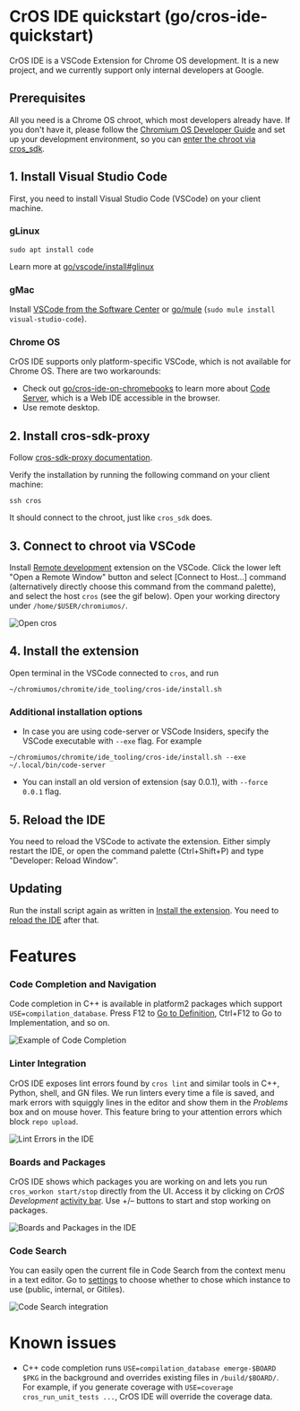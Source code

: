 # CrOS IDE quickstart (go/cros-ide-quickstart)

CrOS IDE is a VSCode Extension for Chrome OS development. It is a new project,
and we currently support only internal developers at Google.

## Prerequisites

All you need is a Chrome OS chroot, which most developers already have.
If you don't have it, please follow the [Chromium OS Developer Guide] and set up
your development environment, so you can [enter the chroot via cros_sdk].

[Chromium OS Developer Guide]: https://chromium.googlesource.com/chromiumos/docs/+/HEAD/developer_guide.md
[enter the chroot via cros_sdk]: https://chromium.googlesource.com/chromiumos/docs/+/HEAD/developer_guide.md#Enter-the-chroot

## 1. Install Visual Studio Code

First, you need to install Visual Studio Code (VSCode) on your client machine.

### gLinux
```
sudo apt install code
```
Learn more at [go/vscode/install#glinux]

[go/vscode/install#glinux]: http://go/vscode/install#glinux

### gMac
Install [VSCode from the Software Center] or [go/mule]
(`sudo mule install visual-studio-code`).

[VSCode from the Software Center]: https://device-portal.corp.google.com/#/software-center/list//appid%3AMAC_OS-visual-studio-code/MAC_OS
[go/mule]: http://go/mule

### Chrome OS

CrOS IDE supports only platform-specific VSCode, which is not available for
Chrome OS. There are two workarounds:
- Check out [go/cros-ide-on-chromebooks] to learn more about
  [Code Server], which is a Web IDE accessible in the browser.
- Use remote desktop.

[go/cros-ide-on-chromebooks]: http://go/cros-ide-on-chromebooks
[Code Server]: https://github.com/coder/code-server

## 2. Install cros-sdk-proxy

Follow [cros-sdk-proxy documentation](../cros-sdk-proxy/README.md).

Verify the installation by running the following command on your client machine:
```
ssh cros
```
It should connect to the chroot, just like `cros_sdk` does.

## 3. Connect to chroot via VSCode

Install [Remote development] extension on the VSCode.
Click the lower left "Open a Remote Window" button and select \[Connect to
Host...\] command (alternatively directly choose this command from the command
palette), and select the host `cros` (see the gif below).
Open your working directory under `/home/$USER/chromiumos/`.

![Open cros](https://storage.googleapis.com/chromeos-velocity/ide/img/open-cros.gif)

[Remote development]: https://marketplace.visualstudio.com/items?itemName=ms-vscode-remote.vscode-remote-extensionpack

## 4. Install the extension

Open terminal in the VSCode connected to `cros`, and run

```
~/chromiumos/chromite/ide_tooling/cros-ide/install.sh
```

### Additional installation options

* In case you are using code-server or VSCode Insiders, specify the VSCode executable with
  `--exe` flag. For example

```
~/chromiumos/chromite/ide_tooling/cros-ide/install.sh --exe ~/.local/bin/code-server
```

* You can install an old version of extension (say 0.0.1), with `--force 0.0.1` flag.

## 5. Reload the IDE

You need to reload the VSCode to activate the extension. Either simply restart
the IDE, or open the command palette (Ctrl+Shift+P) and type "Developer: Reload
Window".

## Updating

Run the install script again as written in [Install the extension](#4_install-the-extension).
You need to [reload the IDE](#5_reload-the-ide) after that.

# Features

### Code Completion and Navigation

Code completion in C++ is available in platform2 packages which support
`USE=compilation_database`. Press F12 to [Go to Definition], Ctrl+F12 to
Go to Implementation, and so on.

![Example of Code Completion](https://storage.googleapis.com/chromeos-velocity/ide/img/code-completion.gif)

[Go to Definition]: https://code.visualstudio.com/docs/editor/editingevolved#_go-to-definition

### Linter Integration

CrOS IDE exposes lint errors found by `cros lint` and similar tools in C++,
Python, shell, and GN files. We run linters every time a file is saved,
and mark errors with squiggly lines in the editor and show them in
the *Problems* box and on mouse hover. This feature bring to your attention
errors which block `repo upload`.

![Lint Errors in the IDE](https://storage.googleapis.com/chromeos-velocity/ide/img/lint-virtual.png)

### Boards and Packages

CrOS IDE shows which packages you are working on and lets you run
`cros_workon start/stop` directly from the UI. Access it by clicking on
*CrOS Development* [activity bar]. Use +/– buttons to start and stop working
on packages.

![Boards and Packages in the IDE](https://storage.googleapis.com/chromeos-velocity/ide/img/boards-and-packages.gif)

[activity bar]: https://code.visualstudio.com/docs/getstarted/userinterface

### Code Search

You can easily open the current file in Code Search from the context menu in
a text editor. Go to [settings] to choose whether to chose which instance
to use (public, internal, or Gitiles).

![Code Search integration](https://storage.googleapis.com/chromeos-velocity/ide/img/code-search.gif)

[settings]: https://code.visualstudio.com/docs/getstarted/settings

# Known issues

* C++ code completion runs  `USE=compilation_database emerge-$BOARD $PKG`
  in the background and overrides existing files in `/build/$BOARD/`. For
  example, if you generate coverage with `USE=coverage cros_run_unit_tests ...`,
  CrOS IDE will override the coverage data.
